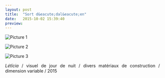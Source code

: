 ```yaml
---
layout: post
title:  "Sort d&eacute;dal&eacute;en"
date:   2015-10-02 15:39:40
preview: 
---
```


![Picture 1]()

![Picture 2]()

![Picture 3]()

<p style="text-align:justify">
<span style="font-style: italic;">L&eacute;t&iuml;cia</span>   / visuel de jour de nuit / divers mat&eacute;riaux de construction / dimension variable / 2015
</p>
